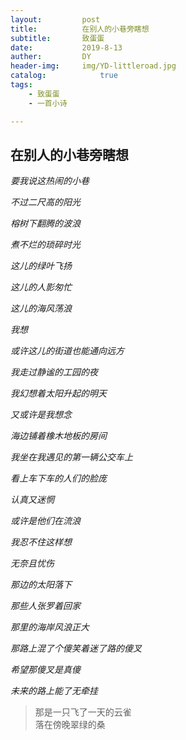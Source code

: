 ```yaml
---
layout:         post
title:          在别人的小巷旁瞎想
subtitle:       致蛋蛋
date:           2019-8-13
auther:         DY
header-img:     img/YD-littleroad.jpg
catalog:            true
tags:
    - 致蛋蛋
    - 一首小诗

---
```


## 在别人的小巷旁瞎想

*要我说这热闹的小巷*

*不过二尺高的阳光*

*榕树下翻腾的波浪*

*煮不烂的琐碎时光*

*这儿的绿叶飞扬*

*这儿的人影匆忙*

*这儿的海风荡浪*

*我想*

*或许这儿的街道也能通向远方*

*我走过静谧的工园的夜*

*我幻想着太阳升起的明天*

*又或许是我想念*

*海边铺着橡木地板的房间*

*我坐在我遇见的第一辆公交车上*

*看上车下车的人们的脸庞*

*认真又迷惘*

*或许是他们在流浪*

*我忍不住这样想*

*无奈且忧伤*

*那边的太阳落下*

*那些人张罗着回家*

*那里的海岸风浪正大*

*那路上混了个傻笑着迷了路的傻叉*

*希望那傻叉是真傻*

*未来的路上能了无牵挂*

> 那是一只飞了一天的云雀  
> 落在傍晚翠绿的桑